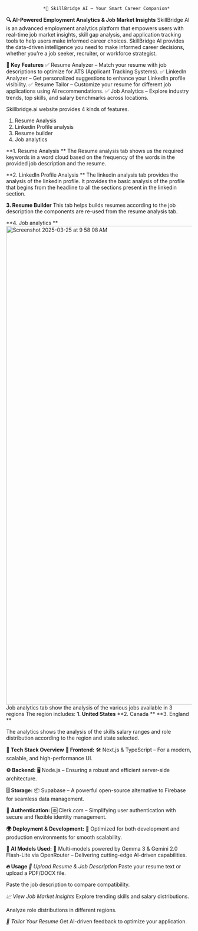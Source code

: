                   *🚀 SkillBridge AI – Your Smart Career Companion*
**🔍 AI-Powered Employment Analytics & Job Market Insights**
SkillBridge AI is an advanced employment analytics platform that empowers users with real-time job market insights, skill gap analysis, and application tracking tools to help users make informed career choices. SkillBridge AI provides the data-driven intelligence you need to make informed career decisions, whether you're a job seeker, recruiter, or workforce strategist.



**📌 Key Features**
✅ Resume Analyzer – Match your resume with job descriptions to optimize for ATS (Applicant Tracking Systems).
✅ LinkedIn Analyzer – Get personalized suggestions to enhance your LinkedIn profile visibility.
✅ Resume Tailor – Customize your resume for different job applications using AI recommendations.
✅ Job Analytics – Explore industry trends, top skills, and salary benchmarks across locations.


Skillbridge.ai website provides 4 kinds of features. 
1. Resume Analysis
2. Linkedin Profile analysis 
3. Resume builder
4. Job analytics


**1. Resume Analysis **
The Resume analysis tab shows us the required keywords in a word cloud based on the frequency of the words in the provided job description and the resume.

**2. LinkedIn Profile Analysis **
The linkedin analysis tab provides the analysis of the linkedin profile. It provides the basic analysis of the profile that begins from the headline to all the sections present in the linkedin section.

**3. Resume Builder**
This tab helps builds resumes according to the job description the components are re-used from the resume analysis tab.

**4. Job analytics **
<img width="1296" alt="Screenshot 2025-03-25 at 9 58 08 AM" src="https://github.com/user-attachments/assets/7b9c7a08-c387-4d15-a541-1acb4e181b88" />
Job analytics tab show the analysis of the various jobs available in 3 regions
The region includes:
**1. United States**
**2. Canada **
**3. England **

The analytics shows the analysis of the skills salary ranges and role distribution according to the region and state selected.


**🚀 Tech Stack Overview**
**🎨 Frontend:**
🛠 Next.js & TypeScript – For a modern, scalable, and high-performance UI.

**⚙️ Backend:**
🖥 Node.js – Ensuring a robust and efficient server-side architecture.

**🗄 Storage:**
📦 Supabase – A powerful open-source alternative to Firebase for seamless data management.

**🔐 Authentication:**
🆔 Clerk.com – Simplifying user authentication with secure and flexible identity management.

**🌍 Deployment & Development:**
🚀 Optimized for both development and production environments for smooth scalability.

**🤖 AI Models Used:**
🧠 Multi-models powered by Gemma 3 & Gemini 2.0 Flash-Lite via OpenRouter – Delivering cutting-edge AI-driven capabilities.



**🔥 Usage**
*📂 Upload Resume & Job Description*
Paste your resume text or upload a PDF/DOCX file.

Paste the job description to compare compatibility.

*📈 View Job Market Insights*
Explore trending skills and salary distributions.

Analyze role distributions in different regions.

*🎯 Tailor Your Resume*
Get AI-driven feedback to optimize your application.



